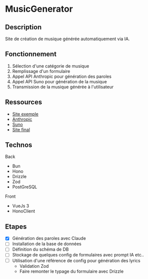 # MusicGenerator

## Description

Site de création de musique générée automatiquement via IA.

## Fonctionnement

1. Sélection d'une catégorie de musique
2. Remplissage d'un formulaire
3. Appel API Anthropic pour génération des paroles
4. Appel API Suno pour génération de la musique
5. Transmission de la musique générée à l'utilisateur

## Ressources

- [Site exemple](https://mymusic-studio.com/products/creer-votre-chanson-personnalisee)
- [Anthropic](https://docs.anthropic.com/fr/home)
- [Suno](https://suno.com/)
- [Site final](https://www.personalia.ai/)

## Technos

Back

- Bun
- Hono
- Drizzle
- Zod
- PostGreSQL

Front

- VueJs 3
- HonoClient

## Etapes

- [x] Génération des paroles avec Claude
- [ ] Installation de la base de données
- [ ] Définition du schéma de DB
- [ ] Stockage de quelques config de formulaires avec prompt IA etc..
- [ ] Utilisation d'une référence de config pour génération des lyrics
    - Validation Zod
    - Faire remonter le typage du formulaire avec Drizzle




